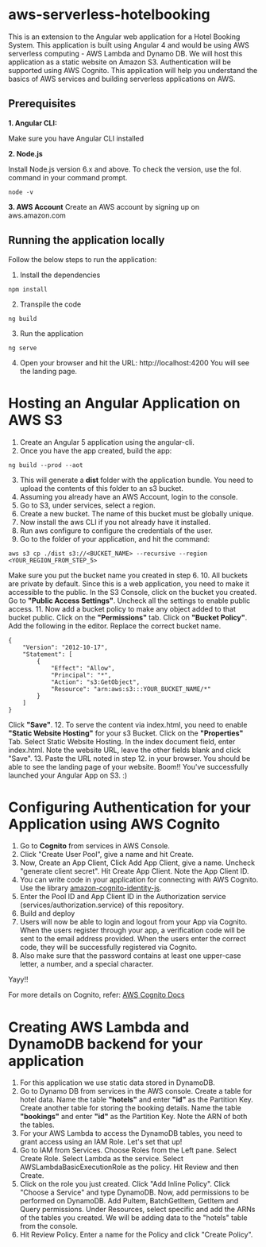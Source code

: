# aws-serverless-hotelbooking
This is an extension to the Angular web application for a Hotel Booking System. This application is built using Angular 4 and would be using AWS serverless computing - AWS Lambda and Dynamo DB. We will host this application as a static website on Amazon S3. Authentication will be supported using AWS Cognito. This application will help you understand the basics of AWS services and building serverless applications on AWS.


## Prerequisites

**1. Angular CLI:**

Make sure you have Angular CLI installed

**2. Node.js**

Install Node.js version 6.x and above.
To check the version, use the fol. command in your command prompt.
  ```
  node -v
  ```

**3. AWS Account**
Create an AWS account by signing up on aws.amazon.com  

## Running the application locally
Follow the below steps to run the application:
1. Install the dependencies
  ```
  npm install
  ```
2. Transpile the code
  ```
  ng build
  ```
3. Run the application
  ```
  ng serve
  ```
4. Open your browser and hit the URL: http://localhost:4200
You will see the landing page.


# Hosting an Angular Application on AWS S3

1. Create an Angular 5 application using the angular-cli.
2. Once you have the app created, build the app:
```
ng build --prod --aot
```
3. This will generate a **dist** folder with the application bundle. You need to upload the contents of this folder to an s3 bucket.
4. Assuming you already have an AWS Account, login to the console.
5. Go to S3, under services, select a region.
6. Create a new bucket. The name of this bucket must be globally unique.
7. Now install the aws CLI if you not already have it installed.
8. Run aws configure to configure the credentials of the user.
9. Go to the folder of your application, and hit the command:
```
aws s3 cp ./dist s3://<BUCKET_NAME> --recursive --region <YOUR_REGION_FROM_STEP_5>
```
Make sure you put the bucket name you created in step 6.
10. All buckets are private by default. Since this is a web application, you need to make it accessible to the public. In the S3 Console, click on the bucket you created. Go to **"Public Access Settings"**. Uncheck all the settings to enable public access.
11. Now add a bucket policy to make any object added to that bucket public.  Click on the **"Permissions"** tab. Click on **"Bucket Policy"**. Add the following in the editor. Replace the correct bucket name.
```
{
    "Version": "2012-10-17",
    "Statement": [
        {
            "Effect": "Allow", 
            "Principal": "*", 
            "Action": "s3:GetObject", 
            "Resource": "arn:aws:s3:::YOUR_BUCKET_NAME/*" 
        } 
    ] 
}
```
Click **"Save"**.
12. To serve the content via index.html, you need to enable **"Static Website Hosting"** for your s3 Bucket. Click on the **"Properties"** Tab. Select Static Website Hosting. In the index document field, enter index.html. Note the website URL, leave the other fields blank and click "Save".
13. Paste the URL noted in step 12. in your browser. You should be able to see the landing page of your website. Boom!! You've successfully launched your Angular App on S3. :)

# Configuring Authentication for your Application using AWS Cognito

1. Go to **Cognito** from services in AWS Console.
2. Click "Create User Pool", give a name and hit Create.
3. Now, Create an App Client, Click Add App Client, give a name. Uncheck "generate client secret". Hit Create App Client. Note the App Client ID.
4. You can write code in your application for connecting with AWS Cognito. Use the library  [amazon-cognito-identity-js](https://www.npmjs.com/package/amazon-cognito-identity-js).
5. Enter the Pool ID and App Client ID in the Authorization service (services/authorization.service) of this repository.
6. Build and deploy
6. Users will now be able to login and logout from your App via Cognito. When the users register through your app, a verification code will be sent to the email address provided. When the users enter the correct code, they will be successfully registered via Cognito.
7. Also make sure that the password contains at least one upper-case letter, a number, and a special character. 

Yayy!!

For more details on Cognito, refer: [AWS Cognito Docs](https://docs.aws.amazon.com/cognito/latest/developerguide/what-is-amazon-cognito.html)

# Creating AWS Lambda and DynamoDB backend for your application
1. For this application we use static data stored in DynamoDB.
2. Go to Dynamo DB from services in the AWS console. Create a table for hotel data.
Name the table **"hotels"** and enter **"id"** as the Partition Key.
Create another table for storing the booking details. Name the table **"bookings"** and enter **"id"** as the Partition Key. Note the ARN of both the tables.
3. For your AWS Lambda to access the DynamoDB tables, you need to grant access using an IAM Role. Let's set that up!
4. Go to IAM from Services. Choose Roles from the Left pane. 
Select Create Role. Select Lambda as the service. Select AWSLambdaBasicExecutionRole as the policy. Hit Review and then Create.
5. Click on the role you just created. Click "Add Inline Policy". Click "Choose a Service" and type DynamoDB. Now, add permissions to be performed on DynamoDB. Add PuItem, BatchGetItem, GetItem and Query permissions. Under Resources, select specific and add the ARNs of the tables you created. We will be adding data to the "hotels" table from the console.
6. Hit Review Policy. Enter a name for the Policy and click "Create Policy".